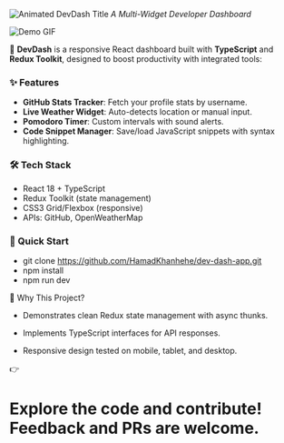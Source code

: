 ![Animated DevDash Title](https://readme-typing-svg.herokuapp.com?font=Fira+Code&size=30&duration=3000&color=FF00FF&center=true&vCenter=true&width=800&height=100&lines=%F0%9F%8E%89+#DevDash+%F0%9F%8E%89)
*A Multi-Widget Developer Dashboard*  

![Demo GIF](https://media.tenor.com/_c57eQ30AVoAAAAM/anime.gif) 

🚀 **DevDash** is a responsive React dashboard built with **TypeScript** and **Redux Toolkit**, designed to boost productivity with integrated tools:  

### ✨ Features  
- **GitHub Stats Tracker**: Fetch your profile stats by username.  
- **Live Weather Widget**: Auto-detects location or manual input.  
- **Pomodoro Timer**: Custom intervals with sound alerts.  
- **Code Snippet Manager**: Save/load JavaScript snippets with syntax highlighting.  

### 🛠 Tech Stack  
- React 18 + TypeScript  
- Redux Toolkit (state management)  
- CSS3 Grid/Flexbox (responsive)  
- APIs: GitHub, OpenWeatherMap  

### 🚀 Quick Start  
- git clone https://github.com/HamadKhanhehe/dev-dash-app.git
- npm install
- npm run dev

🎯 Why This Project?
- Demonstrates clean Redux state management with async thunks.

- Implements TypeScript interfaces for API responses.

- Responsive design tested on mobile, tablet, and desktop.

👉 <h1>Explore the code and contribute! Feedback and PRs are welcome.</h1>
